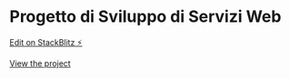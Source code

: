 # Progetto di Sviluppo di Servizi Web

[Edit on StackBlitz ⚡️](https://stackblitz.com/edit/stackblitz-starters-nha2u7)

[View the project](https://stackblitz-starters-nha2u7.stackblitz.io)
